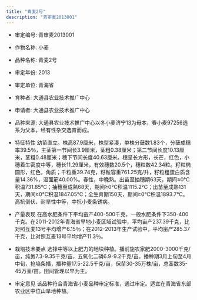 ```yaml
---
title: "青麦2号"
description: "青审麦2013001"
---
```

* 审定编号:  青审麦2013001

*  作物名称:  小麦

*  品种名称:  青麦2号

*  审定年份:  2013

*  审定单位:  青海省

* 育种者:  大通县农业技术推广中心

*  申请者:  大通县农业技术推广中心

*  品种来源:  大通县农业技术推广中心以冬小麦济宁13为母本，春小麦97256选系为父本，经有性杂交选育而成。

*  特征特性
幼苗直立。株高87.9厘米，株型紧凑，单株分蘖数1.83个，分蘖成穗率39.5％，主茎第一节间长3.9厘米，茎粗0.38厘米；第二节间长度10.13厘米，茎粗0.48厘米；穗下节间长度40.63厘米。穗呈长方形，长芒，红色，小穗着生密度中等，穗长11.29厘米，有效穗数20.5个，穗粒数42.34粒。籽粒椭圆形，红色，角质；千粒重39.74克，籽粒容重761.25克/升，籽粒粗蛋白质含量14.36%，湿面筋40.00%。春性，中晚熟。出苗至抽穗期63天，期间≥0℃积温731.85℃；抽穗至成熟68天，期间≥0℃积温1115.2℃；出苗至成熟131天，期间≥0℃积温1847.05℃；全生育期150天，期间≥0℃积温1893.7℃。高抗倒伏、耐旱性中等，中抗小麦条锈病。

*  产量表现
在高水肥条件下平均亩产400-500千克，一般水肥条件下350-400千克。在2011-2012年青海省旱地小麦区域试验中，平均亩产237.39千克，比对照互麦13号平均增产6.15％；在2012-2013年生产试验中，平均亩产285.37千克，比对照互麦13号平均增产11.3％。

*  栽培技术要点
选择中等以上肥力的地块种植。播前施农家肥2000-3000千克/亩，纯氮7.3-9.35千克/亩，五氧化二磷6.9-9.2千克/亩。播种期3月上旬至4月中旬，抢墒条播，播种量17.5-22.5千克/亩，保苗30-35万株/亩，总茎数35-45万茎/亩。田间管理以早为主。

*  审定意见
该品种符合青海省小麦品种审定标准，通过审定。适宜在青海省东部农业区中位山旱地种植。
